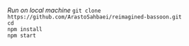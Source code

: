 *Run on local machine*
`git clone https://github.com/ArastoSahbaei/reimagined-bassoon.git` <br/>
`cd ` <br/>
`npm install` <br/>
`npm start` <br/>